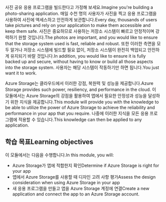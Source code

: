 <span data-ttu-id="93088-101">사진 공유 응용 프로그램을 빌드한다고 가정해 보세요.</span><span class="sxs-lookup"><span data-stu-id="93088-101">Imagine you're building a photo-sharing application.</span></span> <span data-ttu-id="93088-102">매일 수천 명의 사용자가 사진을 찍고 응용 프로그램을 사용하여 사진에 액세스하고 안전하게 보관합니다.</span><span class="sxs-lookup"><span data-stu-id="93088-102">Every day, thousands of users take pictures and rely on your application to make them accessible and keep them safe.</span></span> <span data-ttu-id="93088-103">사진은 중요하므로 사용하는 저장소 시스템이 빠르고 안정적이며 강력하기 원할 것입니다.</span><span class="sxs-lookup"><span data-stu-id="93088-103">The photos are important, and you would like to ensure that the storage system used is fast, reliable and robust.</span></span> <span data-ttu-id="93088-104">또한 이러한 측면을 모두 알거나 저장소 시스템에 빌드할 필요 없이, 저장소 시스템이 완전히 백업되고 안전하게 유지되기 바랄 것입니다.</span><span class="sxs-lookup"><span data-stu-id="93088-104">In addition, you would like to ensure it is fully backed up and secure, without having to know or build all those aspects into the storage system.</span></span> <span data-ttu-id="93088-105">사용자는 해당 시스템이 작동하기만 하면 됩니다.</span><span class="sxs-lookup"><span data-stu-id="93088-105">You just want it to work.</span></span>

<span data-ttu-id="93088-106">Azure Storage는 클라우드에서 이러한 강점, 복원력 및 성능을 제공합니다.</span><span class="sxs-lookup"><span data-stu-id="93088-106">Azure Storage provides such power, resiliency, and performance in the cloud.</span></span> <span data-ttu-id="93088-107">이 모듈에서는 Azure Storage의 강점을 활용하여 앱에서 필요한 안정성과 성능을 달성하기 위한 지식을 제공합니다.</span><span class="sxs-lookup"><span data-stu-id="93088-107">This module will provide you with the knowledge to be able to utilize the power of Azure Storage to achieve the reliability and performance in your app that you require.</span></span> <span data-ttu-id="93088-108">나중에 이러한 지식을 모든 응용 프로그램에 적용할 수 있습니다.</span><span class="sxs-lookup"><span data-stu-id="93088-108">This knowledge can then be applied to any application.</span></span>

## <a name="learning-objectives"></a><span data-ttu-id="93088-109">학습 목표</span><span class="sxs-lookup"><span data-stu-id="93088-109">Learning objectives</span></span>
<span data-ttu-id="93088-110">이 모듈에서는 다음을 수행합니다.</span><span class="sxs-lookup"><span data-stu-id="93088-110">In this module, you will:</span></span>

- <span data-ttu-id="93088-111">Azure Storage가 앱에 적합한지 확인</span><span class="sxs-lookup"><span data-stu-id="93088-111">Determine if Azure Storage is right for your app</span></span>
- <span data-ttu-id="93088-112">앱에서 Azure Storage를 사용할 때 디자인 고려 사항 평가</span><span class="sxs-lookup"><span data-stu-id="93088-112">Assess the design consideration when using Azure Storage in your app</span></span>
- <span data-ttu-id="93088-113">새 응용 프로그램을 만들고 앱을 Azure Storage 계정에 연결</span><span class="sxs-lookup"><span data-stu-id="93088-113">Create a new application and connect the app to an Azure Storage account.</span></span>
